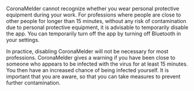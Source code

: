 CoronaMelder cannot recognize whether you wear personal protective equipment during your work. For professions where people are close to other people for longer than 15 minutes, without any risk of contamination due to personal protective equipment, it is advisable to temporarily disable the app. You can temporarily turn off the app by turning off Bluetooth in your settings.

In practice, disabling CoronaMelder will not be necessary for most professions. CoronaMelder gives a warning if you have been close to someone who appears to be infected with the virus for at least 15 minutes. You then have an increased chance of being infected yourself. It is important that you are aware, so that you can take measures to prevent further contamination.
